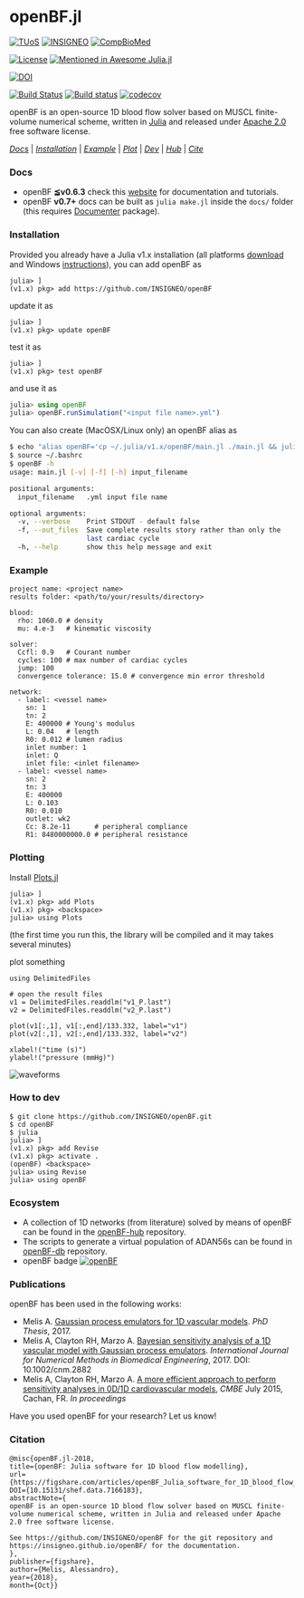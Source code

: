 # __openBF.jl__

[![TUoS](https://img.shields.io/badge/-The%20University%20of%20Sheffield-blue.svg?colorA=ffffff&colorB=009fe3&logo=data%3Aimage%2Fpng%3Bbase64%2CiVBORw0KGgoAAAANSUhEUgAAAA4AAAAOCAMAAAAolt3jAAABsFBMVEUAAABmZplVVYBLPHheUYZJPXlSR3pCOnNgWIdoYI9FPnVMQXc0JGM0KmhEOXI0MW8xMW2Ph6yYkrOWj6%2BOiayinLqWkbIcWJkdWJezrsW2sciclrWmoL0cWpkbXJuCfqQVba4Vba2tqsKBgKWXkbGgm7ioo7%2Bln7umobyppcClob0RdrgSd7ikoLuXkbEeeKwieqmYkrKkn7sAneAAn%2BMBnN8Dn%2BIEj9IEkNQEoOMFi88GicwHnuAInuAVaqkVgrEWa6sWiskYj84ek88mk8wmqOInqOIqhrA4qd45qd87kaA8q988q%2BA9qN0%2Fk51Aqd1CqdxCqd1JnqtNnc9OnKVPnItSmsZUmqZVlsFVnYZVns1bst9ds99ftN9isNtitN9joa1msdtnveZqoaRqrNZqvuZsrdZvk2lylWR0nKZ2oJx%2BfKOBf6WEn5eGr3iIr3eduNWfmbifmrifudWim6mjnKmloLymrz2psTuuqb6uqsOwq8C0taG2tqS4tqy4tra6uTC6ui6%2FsCK%2FsCPBvdHDv9LFwtfGwtjOy9rPzdvUlaHmkpb%2B%2FPz%2B%2Fv7%2F%2FPz%2F%2F%2F9OZpcfAAAAM3RSTlMABQYRExUZHyAgJS8xMTFTVFleZmiJkpOTmp2oqba9wsTFxcfO0dPX3OLj5%2Bf19v39%2Fv4kncL4AAAAvElEQVR4AWNgYBIQV9Q20NdRkOBnZGBg4DExTQ9taIzMMDbhA3PdzMqbmyosXaHc4kCvvHy%2FgAIINzElvL%2B%2FvzcoLQ7E5bX1TOhq624P8bDhBnLZTEwye%2Fr7%2BpNNTFgYgMApJreuprY%2BK94RyOGSlEv19XZx9vFPkpViZ1BRZ7WKdq%2Bsto%2B1ZtZQYhAp1FS2iCopDTaX1yoSZmDgkNHrsAuLcOjUleZkAAGxqtbsnJYyUQYoEFIzMlQVBLEA%2FZgsl9iPrB4AAAAASUVORK5CYII%3D)](https://www.sheffield.ac.uk)
[![INSIGNEO](https://img.shields.io/badge/-INSIGNEO-red.svg?colorA=ffffff&colorB=cf2020&logo=data%3Aimage%2Fpng%3Bbase64%2CiVBORw0KGgoAAAANSUhEUgAAAA4AAAAOCAMAAAAolt3jAAABC1BMVEUAAAD%2FAAC%2FAADMGhrRFxfSHh7VHBzJGxvTISHKICDMHx%2FOHR3RJCTTIyPOISHPICDMHR3NIyPNICDRISHQHx%2FQHx%2FOHx%2FQISHOICDQICDQHx%2FOHx%2FPISHQISHQICDOICDQISHOICDQICDPISHPICDQISHPICDPICDOHx%2FPISHPISHQISHPICDPISHPISHQICDOICDOICDPHx%2FPICDPICDOICDPICDPICDPICDPHx%2FPICDPICDQICDPICDPHx%2FQISHOICDPICDPICDPICDPICDPHx%2FMISHOICDPICDQICDPICDPISHPHx%2FPICDPICDPICDPICDPICDPICDOICDPHx%2FPICDPICDPICDPICDi8V76AAAAWHRSTlMAAgQKCxESExcYGRocHR8gIyRITVFSU1ZYYWJjZGZnaWxucXV5fH%2BAg4SFjI%2BUlZeYqKuusbK2ubrDxcbHycvMzdHU2Nrb4uLl5%2Bnq6%2Bzt7u%2F09vf7%2FP3%2B%2FHERCQAAAKVJREFUeAEdx%2BVCg2AAhtHHAANDMQRD7ECwO7DDjViM7b3%2FK9n4zr9Dxdk6jjc4s02si46kK7tMLGDuW%2Fq%2FvdxZlt5shh7VWhsGTqWvTVYll0q4PjMyy7VuYHQ7nIL98oVMAey183sI9EtNPpzXfz7BV8aHIpi%2Fe3ch1iuHysYxnFxHTDf1bD7xpMKBxa6Kk6WVKFXPY8BLZTQWMMYOHvK%2FZHcS6AOapR0V%2FpSSVQAAAABJRU5ErkJggg%3D%3D)](https://insigneo.org/)
[![CompBioMed](https://img.shields.io/badge/-CompBioMed-yellow.svg?colorA=grey&colorB=f4b540&logo=data%3Aimage%2Fpng%3Bbase64%2CiVBORw0KGgoAAAANSUhEUgAAAAoAAAAQCAMAAAAYoR5yAAAA81BMVEUAAAD%2F%2F%2F%2Bqqqr%2F%2F8z%2FzLP%2FyKT%2F1ar%2F4KP%2F9dj%2F5L%2Fm1bP%2F3bv%2Fx4Dw4eHbzJn%2F26%2F52Zn%2FzobQypT%2F6LveyLH%2FyID63d3%2F05P%2Fx3nt19fZzbT%2Fv2Dx0sHk0NDPtX7%2Fxln207D53abEr3f8vFjx1Jz%2FxWP%2FvmL%2FwWT%2Fw0f8vk7t0aj12aLBsnzz0qbTvZritmTAq3vWtF6%2FrIHHr4rJsor6vGPYu3vCsIft17rewJLCq3nw267KtYn%2Fv1vKtJL%2FvFPzz5v547H536P9uE%2FLrG7LsnHGsHbyvmXexIzWq130qkP3y3%2F8tUr3yYD6s0T8sz78tETsoiaWAAAAUXRSTlMAAgMFCg4YGRocHh4gIiMjKCorLS4uNDQ3OT1ISkxPUFFTVldYXV5eYWJkZWdnaGlqamttbW9wcXN1dnh5e35%2Bf3%2BAgYSFio6Sl5ydn6GkqK2fR9KlAAAAd0lEQVQI1zXGRQKCABRAwWdhY3d3t9iJ3d7%2FNC74zmo4H%2FH4AGBxoWIzetKUnDFu321c2vtUrdLx0y5j8oj9u3sPzFL9Ps9K86%2FmSho5FK77sgmglGKamLUA6gH6rkzHDzTcBDfe6BJYO6A4DKdDFmpOQG2PuskfKZ4MqTH%2F64gAAAAASUVORK5CYII%3D)](http://www.compbiomed.eu/)

[![License](https://img.shields.io/badge/License-Apache%202.0-blue.svg)](https://opensource.org/licenses/Apache-2.0) [![Mentioned in Awesome Julia.jl](https://awesome.re/mentioned-badge.svg)](https://github.com/svaksha/Julia.jl/blob/master/Biology.md#bioinformatics)

[![DOI](https://img.shields.io/badge/DOI-10.15131/shef.data.7166183-blue.svg)](https://figshare.com/articles/openBF_Julia_software_for_1D_blood_flow_modelling/7166183)

[![Build Status](https://travis-ci.org/INSIGNEO/openBF.svg?branch=master)](https://travis-ci.org/INSIGNEO/openBF) [![Build status](https://ci.appveyor.com/api/projects/status/88aoe1wo7nd2ao4l?svg=true&passingText=win64%20build%20passing&failingText=win64%20build%20fails)](https://ci.appveyor.com/project/alemelis/openbf) [![codecov](https://codecov.io/gh/INSIGNEO/openBF/branch/master/graph/badge.svg)](https://codecov.io/gh/INSIGNEO/openBF)

openBF is an open-source 1D blood flow solver based on MUSCL finite-volume numerical scheme, written in [Julia](https://julialang.org/downloads/) and released under [Apache 2.0](http://www.apache.org/licenses/LICENSE-2.0) free software license.

[_Docs_](#docs) | [_Installation_](#installation) | [_Example_](#example) | [_Plot_](#plotting) | [_Dev_](#how-to-dev) | [_Hub_](#ecosystem) | [_Cite_](#cite)

### Docs

- openBF __≦v0.6.3__ check this [website](https://INSIGNEO.github.io/openBF/Docs/index.html) for documentation and tutorials.
- openBF __v0.7+__ docs can be built as `julia make.jl` inside the `docs/` folder (this requires [Documenter](https://github.com/JuliaDocs/Documenter.jl) package).

### Installation

Provided you already have a Julia v1.x installation (all platforms [download](https://julialang.org/downloads/) and Windows [instructions](http://wallyxie.com/weblog/adding-julia-windows-path-command-prompt/)), you can add openBF as

```
julia> ]
(v1.x) pkg> add https://github.com/INSIGNEO/openBF
```

update it as

```
julia> ]
(v1.x) pkg> update openBF
```

test it as

```
julia> ]
(v1.x) pkg> test openBF
```

and use it as

```julia
julia> using openBF
julia> openBF.runSimulation("<input file name>.yml")
```

You can also create (MacOSX/Linux only) an openBF alias as

```bash
$ echo "alias openBF='cp ~/.julia/v1.x/openBF/main.jl ./main.jl && julia main.jl $1'" >> ~/.bashrc
$ source ~/.bashrc
$ openBF -h
usage: main.jl [-v] [-f] [-h] input_filename

positional arguments:
  input_filename   .yml input file name

optional arguments:
  -v, --verbose    Print STDOUT - default false
  -f, --out_files  Save complete results story rather than only the
                   last cardiac cycle
  -h, --help       show this help message and exit
```

### Example

```
project name: <project name>
results folder: <path/to/your/results/directory>

blood:
  rho: 1060.0 # density
  mu: 4.e-3   # kinematic viscosity

solver:
  Ccfl: 0.9   # Courant number
  cycles: 100 # max number of cardiac cycles
  jump: 100
  convergence tolerance: 15.0 # convergence min error threshold

network:
  - label: <vessel name>
	sn: 1
    tn: 2
    E: 400000 # Young's modulus
    L: 0.04   # length
    R0: 0.012 # lumen radius
    inlet number: 1
    inlet: Q
    inlet file: <inlet filename>
  - label: <vessel name>
  	sn: 2
    tn: 3
    E: 400000
    L: 0.103
    R0: 0.010
    outlet: wk2
  	Cc: 8.2e-11      # peripheral compliance
    R1: 8480000000.0 # peripheral resistance
```

### Plotting

Install [Plots.jl](https://github.com/JuliaPlots/Plots.jl)

```
julia> ]
(v1.x) pkg> add Plots
(v1.x) pkg> <backspace>
julia> using Plots
```
(the first time you run this, the library will be compiled and it may takes several minutes)

plot something
```
using DelimitedFiles

# open the result files
v1 = DelimitedFiles.readdlm("v1_P.last")
v2 = DelimitedFiles.readdlm("v2_P.last")

plot(v1[:,1], v1[:,end]/133.332, label="v1")
plot(v2[:,1], v2[:,end]/133.332, label="v2")

xlabel!("time (s)")
ylabel!("pressure (mmHg)")
```
![waveforms](https://user-images.githubusercontent.com/4661737/97332078-f4101d80-1871-11eb-970d-b7761c069688.png)

### How to dev

```
$ git clone https://github.com/INSIGNEO/openBF.git
$ cd openBF
$ julia
julia> ]
(v1.x) pkg> add Revise
(v1.x) pkg> activate .
(openBF) <backspace>
julia> using Revise
julia> using openBF
```

### Ecosystem

- A collection of 1D networks (from literature) solved by means of openBF can be found in the [openBF-hub](https://github.com/alemelis/openBF-hub) repository.
- The scripts to generate a virtual population of ADAN56s can be found in [openBF-db](https://github.com/alemelis/openBF-db) repository.
- openBF badge [![openBF](https://img.shields.io/badge/-openBF-red.svg?colorA=ffffff&colorB=008080&logo=data%3Aimage%2Fpng%3Bbase64%2CiVBORw0KGgoAAAANSUhEUgAAABQAAAAOCAQAAACFzfR7AAAA10lEQVQoz4XQIUvDARCG8R%2BCaUEEqwwMwyKCYbImLCp%2BAoPJpMWyYFnfN1BBP4IGk0FkYBkyDYJgkBXTUOcYbFM8g0M3t%2F98rhz3Pnfh6GfKg7bQ8exG1hh2xE%2B9SCeLuT4xlC39RkeKUr1%2B1uWAGMKF%2Be9wW7gzgzX1IS2EhhVIaQnnSj6HlEerCsKrObgeeSeEPfvy7oUzqCaKVzLy3oUnpnWFsi3txIUP6%2BwKdQvIuh2pvdmAUwcyvfdM2PwjNx0mvz3tRAgVOZPGciw0LfqXmprlwdEX%2F8%2BRhjBYrRoAAAAASUVORK5CYII%3D)](https://github.com/INSIGNEO/openBF)

### Publications

openBF has been used in the following works:

- Melis A. [Gaussian process emulators for 1D vascular models](http://etheses.whiterose.ac.uk/19175/). _PhD Thesis_, 2017.
- Melis A, Clayton RH, Marzo A. [Bayesian sensitivity analysis of a 1D vascular model with Gaussian process emulators](http://rdcu.be/AqLm). _International Journal for Numerical Methods in Biomedical Engineering_, 2017. DOI: 10.1002/cnm.2882
- Melis A, Clayton RH, Marzo A. [A more efficient approach to perform sensitivity analyses in 0D/1D cardiovascular models](http://www.compbiomed.net/2015/cmbe-proceedings.htm), _CMBE_ July 2015, Cachan, FR. _In proceedings_

Have you used openBF for your research? Let us know!

### Citation

```
@misc{openBF.jl-2018,
title={openBF: Julia software for 1D blood flow modelling}, 
url={https://figshare.com/articles/openBF_Julia_software_for_1D_blood_flow_modelling/7166183/1}, 
DOI={10.15131/shef.data.7166183}, 
abstractNote={
openBF is an open-source 1D blood flow solver based on MUSCL finite-volume numerical scheme, written in Julia and released under Apache 2.0 free software license.

See https://github.com/INSIGNEO/openBF for the git repository and https://insigneo.github.io/openBF/ for the documentation.
}, 
publisher={figshare}, 
author={Melis, Alessandro}, 
year={2018}, 
month={Oct}}
```

